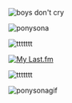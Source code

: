 ![boys don't cry](https://github.com/user-attachments/assets/37f4adf5-c427-423c-a44a-f2eb53d592c3)

<img src="https://github.com/user-attachments/assets/d39d8e34-3df6-4f68-a8f7-ef1529c21b6f" alt="ponysona" width="your_width" height="your_height" loop=infinite>

![ttttttt](https://github.com/user-attachments/assets/4aa895a6-2f9a-4aa7-8818-fccdd23ed0d5)

[![My Last.fm](https://lastfm-recently-played.vercel.app/api?user=resfrios&width=1000&count=3&loved=true&loved_style=1&header_style=compact_stats_only&show_user=always&footer_style=wave&bg_color=000000)](https://www.last.fm/user/resfrios)

![ttttttt](https://github.com/user-attachments/assets/4aa895a6-2f9a-4aa7-8818-fccdd23ed0d5)

![ponysonagif](https://github.com/user-attachments/assets/765f8b31-b88d-4576-8b08-7c9a39109225)
